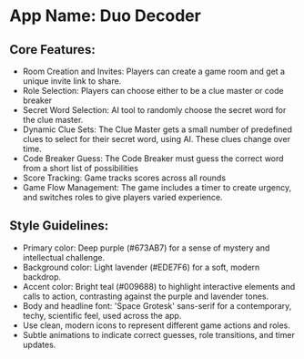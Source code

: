 # **App Name**: Duo Decoder

## Core Features:

- Room Creation and Invites: Players can create a game room and get a unique invite link to share.
- Role Selection: Players can choose either to be a clue master or code breaker
- Secret Word Selection: AI tool to randomly choose the secret word for the clue master.
- Dynamic Clue Sets: The Clue Master gets a small number of predefined clues to select for their secret word, using AI. These clues change over time.
- Code Breaker Guess: The Code Breaker must guess the correct word from a short list of possibilities
- Score Tracking: Game tracks scores across all rounds
- Game Flow Management: The game includes a timer to create urgency, and switches roles to give players varied experience.

## Style Guidelines:

- Primary color: Deep purple (#673AB7) for a sense of mystery and intellectual challenge.
- Background color: Light lavender (#EDE7F6) for a soft, modern backdrop.
- Accent color: Bright teal (#009688) to highlight interactive elements and calls to action, contrasting against the purple and lavender tones.
- Body and headline font: 'Space Grotesk' sans-serif for a contemporary, techy, scientific feel, used across the app.
- Use clean, modern icons to represent different game actions and roles.
- Subtle animations to indicate correct guesses, role transitions, and timer updates.